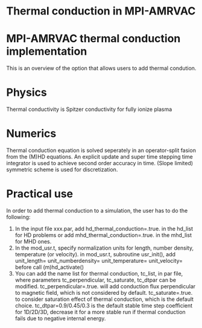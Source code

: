 # Thermal conduction in MPI-AMRVAC

# MPI-AMRVAC thermal conduction implementation

This is an overview of the option that allows users to add thermal condution.

# Physics

Thermal conductivity is Spitzer conductivity for fully ionize plasma

# Numerics

Thermal conduction equation is solved seperately in an operator-split fasion from
the (M)HD equations. An explicit update and super time stepping time integrator is
used to achieve second order accuracy in time. (Slope limited) symmetric scheme is used
for discretization.

# Practical use

In order to add thermal conduction to a simulation, the user has to do the following:

  1. In the input file xxx.par, add hd_thermal_conduction=.true. in the hd_list for HD 
     problems or add mhd_thermal_conduction=.true. in the mhd_list for MHD ones.
  2. In the mod_usr.t, specify normalization units for length, number density, temperature (or velocity).
     in mod_usr.t, subroutine usr_init(), add 
           unit_length=<your length unit>
           unit_numberdensity=<your number density unit>
           unit_temperature=<your temperature unit>
           unit_velocity=<your velocity unit>
       before call (m)hd_activate()
  3. You can add the name list for thermal conduction, tc_list, in par file, where parameters tc_perpendicular, 
     tc_saturate, tc_dtpar can be modified. tc_perpendicular=.true. will add conduction flux
     perpendicular to magnetic field, which is not considered by default. tc_saturate=.true. to consider
     saturation effect of thermal conduction, which is the default choice. tc_dtpar=0.9/0.45/0.3 is the 
     default stable time step coefficient for 1D/2D/3D, decrease it for a more stable run if thermal conduction
     fails due to negative internal energy.
